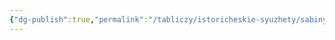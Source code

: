 ```yaml
---
{"dg-publish":true,"permalink":"/tabliczy/istoricheskie-syuzhety/sabinyanki-ostanavlivayushhie-srazhenie-mezhdu-rimlyanami-i-sabinyanami/","dgPassFrontmatter":true}
---
```



